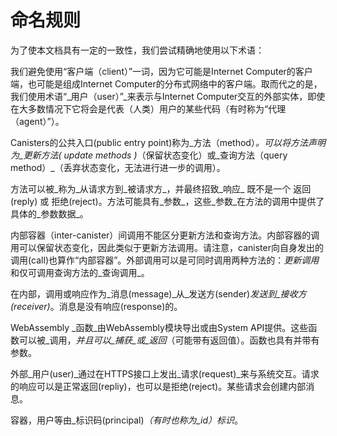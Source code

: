 # 命名规则

为了使本文档具有一定的一致性，我们尝试精确地使用以下术语：

我们避免使用“客户端（client）”一词，因为它可能是Internet Computer的客户端，也可能是组成Internet Computer的分布式网络中的客户端。取而代之的是，我们使用术语“_用户（user）”_来表示与Internet Computer交互的外部实体，即使在大多数情况下它将会是代表（人类）用户的某些代码（有时称为“代理（agent）”）。

Canisters的公共入口\(public entry point\)称为_方法（method）_。可以将方法声明为_更新方法\(_ _update methods_ _\)_（保留状态变化）或_查询方法（query method）_（丢弃状态变化，无法进行进一步的调用）。

方法可以被_称为_从请求方到_被请求方_，并最终招致_响应_ 既不是一个 返回\(reply\) 或 拒绝\(reject\)。方法可能具有_参数_，这些_参数_在方法的调用中提供了具体的_参数数据_。

内部容器（inter-canister）间调用不能区分更新方法和查询方法。内部容器的调用可以保留状态变化，因此类似于更新方法调用。请注意，canister向自身发出的调用\(call\)也算作“内部容器”。外部调用可以是可同时调用两种方法的：_更新调用_ 和仅可调用查询方法的_查询调用_。

在内部，调用或响应作为_消息\(message\)_从_发送方\(sender\)_发送到_接收方\(receiver\)_。消息是没有响应\(response\)的。

WebAssembly _函数_由WebAssembly模块导出或由System API提供。这些函数可以被_调用，_并且可以_捕获_或_返回_（可能带有返回值）。函数也具有并带有参数。

外部_用户\(user\)_通过在HTTPS接口上发出_请求\(request\)_来与系统交互。请求的响应可以是正常返回\(repliy\)，也可以是拒绝\(reject\)。某些请求会创建内部消息。

容器，用户等由_标识码\(principal\)_（有时也称为_id）标识_。

